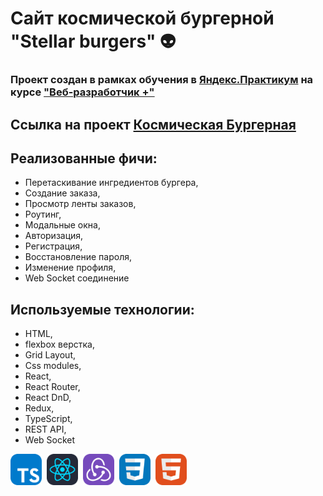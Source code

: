 # Сайт космической бургерной "Stellar burgers" 👽

### Проект создан в рамках обучения в [Яндекс.Практикум](https://practicum.yandex.ru/promo/long-courses/web) на курсе ["Веб-разработчик +"](https://praktikum.yandex.ru/web/)

## Ссылка на проект [Космическая Бургерная](https://alekseyshaydullin.github.io/react-burger/)

## Реализованные фичи: 
- Перетаскивание ингредиентов бургера, 
- Создание заказа,
- Просмотр ленты заказов,
- Роутинг,
- Модальные окна, 
- Авторизация, 
- Регистрация, 
- Восстановление пароля, 
- Изменение профиля,
- Web Socket соединение

## Используемые технологии:
- HTML,
- flexbox верстка,
- Grid Layout,
- Css modules,
- React,
- React Router,
- React DnD,
- Redux,
- TypeScript,
- REST API,
- Web Socket

<div>
  <img src="https://raw.githubusercontent.com/tandpfun/skill-icons/d1c752b99bb25a0e5aa363bae1db2809173ee966/icons/TypeScript.svg" title="ts" alt="ts" width="50" height="50"/>&nbsp;
  <img src="https://raw.githubusercontent.com/tandpfun/skill-icons/a50fa57465e82a1147fa512fb3d64cc5902df578/icons/React-Dark.svg" title="React" alt="React" width="50" height="50"/>&nbsp;
  <img src="https://raw.githubusercontent.com/tandpfun/skill-icons/a50fa57465e82a1147fa512fb3d64cc5902df578/icons/Redux.svg" title="Redux" alt="Redux " width="50" height="50"/>&nbsp;
  <img src="https://raw.githubusercontent.com/tandpfun/skill-icons/a50fa57465e82a1147fa512fb3d64cc5902df578/icons/CSS.svg"  
  title="CSS3" alt="CSS" width="50" height="50"/>&nbsp;
  <img src="https://raw.githubusercontent.com/tandpfun/skill-icons/a50fa57465e82a1147fa512fb3d64cc5902df578/icons/HTML.svg" 
  title="HTML5" alt="HTML" width="50" height="50"/>&nbsp;
</div>

